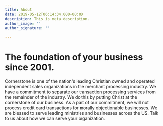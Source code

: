 ```yaml
---
title: About
date: 2019-05-12T06:14:34.000+00:00
description: This is meta description.
author_image: ''
author_signature: ''

---
```

# The foundation of your business since 2001.

Cornerstone is one of the nation's leading Christian owned and operated independent sales organizations in the merchant processing industry. We have a commitment to separate our transaction processing services from the remainder of the industry. We do this by putting Christ at the cornerstone of our business. As a part of our commitment, we will not process credit card transactions for morally objectionable businesses. We are blessed to serve leading ministries and businesses across the US. Talk to us about how we can serve your organization.